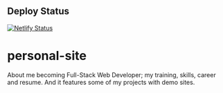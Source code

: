 ## Deploy Status 
[![Netlify Status](https://api.netlify.com/api/v1/badges/e47aaf75-f0c6-49c5-92a2-51d2889b507e/deploy-status)](https://app.netlify.com/sites/marcovanvemden/deploys)

# personal-site
About me becoming Full-Stack Web Developer; my training, skills, career and resume. And it features some of my projects with demo sites.
